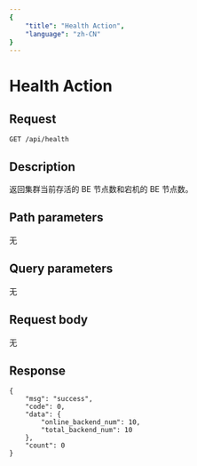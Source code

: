 ```yaml
---
{
    "title": "Health Action",
    "language": "zh-CN"
}
---
```


# Health Action

## Request

`GET /api/health`

## Description

返回集群当前存活的 BE 节点数和宕机的 BE 节点数。
    
## Path parameters

无

## Query parameters

无

## Request body

无

## Response

```
{
	"msg": "success",
	"code": 0,
	"data": {
		"online_backend_num": 10,
		"total_backend_num": 10
	},
	"count": 0
}
```
